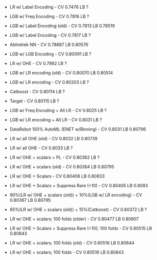 * LR w/ Label Encoding - CV 0.7476 LB ?
* LGB w/ Freq Encoding - CV 0.7816 LB ?
* LGB w/ Label Encoding (old) - CV 0.7813 LB 0.78519 
* LGB w/ Label Encoding - CV 0.7817 LB ?
* Abhishek NN - CV 0.78887 LB 0.80576
* LGB w/ LGB Encoding - CV 0.80091 LB ?
* LR w/ OHE - CV 0.7982 LB ?
* LGB w/ LR encoding (old) - CV 0.80070 LB 0.80514
* LGB w/ LR encoding - CV 0.80203 LB ?
* Catboost - CV 0.80114 LB ?
* Target - CV 0.80115 LB ?
* LGB w/ Freq Encoding + All LR - CV 0.8025 LB ?
* LGB w/ LR encoding + All LR - CV 0.8031 LB ?
* DataRobot 100% AutoML (ENET w/Binning) - CV 0.8031 LB 0.80796
* LR w/ all OHE (old) - CV 0.8032 LB 0.80739
* LR w/ all OHE - CV 0.8033 LB ?
* LR w/ OHE + scalars + PL - CV 0.80362 LB ?
* LR w/ OHE + scalars (old) - CV 0.80364 LB 0.80795
* LR w/ OHE + Scalars - CV 0.80406 LB 0.80833
* LR w/ OHE + Scalars + Suppress Rare (<10) - CV 0.80405 LB 0.8083

* 90%(LR w/ OHE + scalars (old)) + 10%(LGB w/ LR encoding) - CV 0.80367 LB 0.80795
* 85%(LR w/ OHE + scalars (old)) + 15%(Catboost) - CV 0.80372 LB ?

* LR w/ OHE + scalars; 100 folds (older) - CV 0.80477 LB 0.80807
* LR w/ OHE + Scalars + Suppress Rare (<10); 100 folds - CV 0.80515 LB 0.80843
* LR w/ OHE + scalars; 100 folds (old) - CV 0.80516 LB 0.80844
* LR w/ OHE + scalars; 100 folds - CV 0.80516 LB 0.80843
